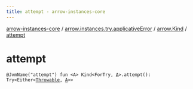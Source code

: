 ```yaml
---
title: attempt - arrow-instances-core
---
```


[arrow-instances-core](../../index.html) / [arrow.instances.try.applicativeError](../index.html) / [arrow.Kind](index.html) / [attempt](./attempt.html)

# attempt

`@JvmName("attempt") fun <A> Kind<ForTry, `[`A`](attempt.html#A)`>.attempt(): Try<Either<`[`Throwable`](https://kotlinlang.org/api/latest/jvm/stdlib/kotlin/-throwable/index.html)`, `[`A`](attempt.html#A)`>>`
